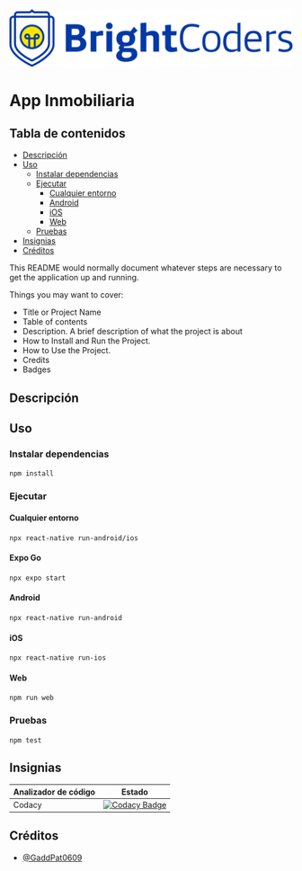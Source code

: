 ![BrightCoders Logo](/img/logo.png)

# App Inmobiliaria

## Tabla de contenidos

- [Descripción](#Descripción)
- [Uso](#Uso)
  - [Instalar dependencias](#Instalar-dependencias)
  - [Ejecutar](#Ejecutar)
    - [Cualquier entorno](#Cualquier-entorno)
    - [Android](#Android)
    - [iOS](#iOS)
    - [Web](#Web)
  - [Pruebas](#Pruebas)
- [Insignias](#Insignias)
- [Créditos](#Créditos)

This README would normally document whatever steps are necessary to get the application up and running.

Things you may want to cover:

- Title or Project Name
- Table of contents
- Description. A brief description of what the project is about
- How to Install and Run the Project.
- How to Use the Project.
- Credits
- Badges

## Descripción

## Uso

### Instalar dependencias

```
npm install
```

### Ejecutar

#### Cualquier entorno

```
npx react-native run-android/ios
```

#### Expo Go

```
npx expo start
```

#### Android

```
npx react-native run-android
```

#### iOS

```
npx react-native run-ios
```

#### Web

```
npm run web
```

### Pruebas

```
npm test
```

## Insignias

| Analizador de código           | Estado                                                                                                                                                                                                                                                                                                                                                     |
| ------------------------------ | ---------------------------------------------------------------------------------------------------------------------------------------------------------------------------------------------------------------------------------------------------------------------------------------------------------------------------------------------------------- |
| Codacy                         | [![Codacy Badge](https://app.codacy.com/project/badge/Grade/bab39fb3539742f9a5ab166c2207bbe1)](https://www.codacy.com/gh/BrightCoders-Institute/BCDIC22-RN-recetario-inmobiliaria-GaddPat0609/dashboard?utm_source=github.com&amp;utm_medium=referral&amp;utm_content=BrightCoders-Institute/BCDIC22-RN-recetario-inmobiliaria-GaddPat0609&amp;utm_campaign=Badge_Grade) |


## Créditos

- [@GaddPat0609](https://github.com/GaddPat0609)
